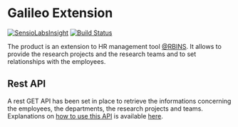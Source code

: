 Galileo Extension
====================

[![SensioLabsInsight](https://insight.sensiolabs.com/projects/5185af88-4f52-4022-8aad-e01f1e621020/mini.png)](https://insight.sensiolabs.com/projects/5185af88-4f52-4022-8aad-e01f1e621020)
[![Build Status](https://travis-ci.org/naturalsciences/galileo-associations.svg?branch=master)](https://travis-ci.org/naturalsciences/galileo-associations)

The product is an extension to HR management tool [@RBINS](https://www.naturalsciences.be).
It allows to provide the research projects and the research teams and to set relationships with the employees.

## Rest API

A rest GET API has been set in place to retrieve the informations concerning the employees, the departments, the research projects and teams.
Explanations on [how to use this API](https://github.com/naturalsciences/galileo-associations/blob/master/docs/rest-usage.md) is available [here](https://github.com/naturalsciences/galileo-associations/blob/master/docs/rest-usage.md).
